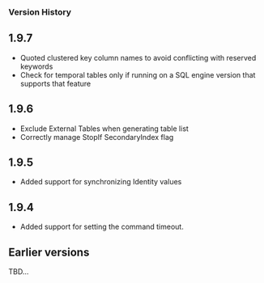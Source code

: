 ### Version History 

## 1.9.7

- Quoted clustered key column names to avoid conflicting with reserved keywords
- Check for temporal tables only if running on a SQL engine version that supports that feature

## 1.9.6

- Exclude External Tables when generating table list
- Correctly manage StopIf SecondaryIndex flag

## 1.9.5

- Added support for synchronizing Identity values

## 1.9.4

- Added support for setting the command timeout.

## Earlier versions

TBD...
